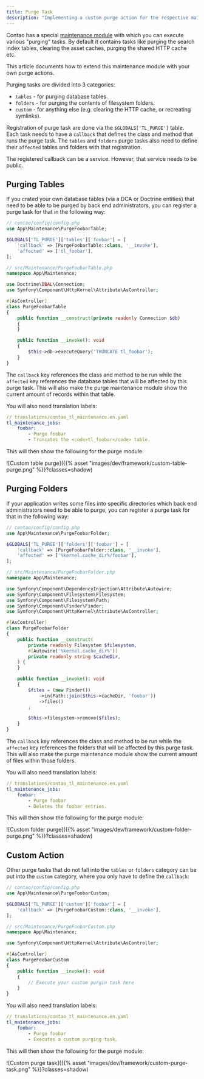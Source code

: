 ```yaml
---
title: Purge Task
description: "Implementing a custom purge action for the respective maintenance section in the back end."
---
```



Contao has a special [maintenance module](/framework/maintenance-module/) with which you can execute various "purging"
tasks. By default it contains tasks like purging the search index tables, clearing the asset caches, purging the shared
HTTP cache etc.

This article documents how to extend this maintenance module with your own purge actions.

Purging tasks are divided into 3 categories:

* `tables` - for purging database tables.
* `folders` - for purging the contents of filesystem folders.
* `custom` - for anything else (e.g. clearing the HTTP cache, or recreating symlinks).

Registration of purge task are done via the `$GLOBALS['TL_PURGE']` table. Each task needs to have a `callback` that
defines the class and method that runs the purge task. The `tables` and `folders` purge tasks also need to define their
`affected` tables and folders with that registration.

The registered callback can be a service. However, that service needs to be public.


## Purging Tables

If you crated your own database tables (via a DCA or Doctrine entities) that need to be able to be purged by back end
administrators, you can register a purge task for that in the following way:

```php
// contao/config/config.php
use App\Maintenance\PurgeFoobarTable;

$GLOBALS['TL_PURGE']['tables']['foobar'] = [
    'callback' => [PurgeFoobarTable::class, '__invoke'],
    'affected' => ['tl_foobar'],
];
```

```php
// src/Maintenance/PurgeFoobarTable.php
namespace App\Maintenance;

use Doctrine\DBAL\Connection;
use Symfony\Component\HttpKernel\Attribute\AsController;

#[AsController]
class PurgeFoobarTable
{
    public function __construct(private readonly Connection $db)
    {
    }

    public function __invoke(): void
    {
        $this->db->executeQuery('TRUNCATE tl_foobar');
    }
}
```

The `callback` key references the class and method to be run while the `affected` key references the database tables
that will be affected by this purge task. This will also make the purge maintenance module show the current amount of
records within that table.

You will also need translation labels:

```yaml
// translations/contao_tl_maintenance.en.yaml
tl_maintenance_jobs:
    foobar:
        - Purge foobar
        - Truncates the <code>tl_foobar</code> table.
```

This will then show the following for the purge module:

![Custom table purge]({{% asset "images/dev/framework/custom-table-purge.png" %}}?classes=shadow)


## Purging Folders

If your application writes some files into specific directories which back end administrators need to be able to purge,
you can register a purge task for that in the following way:

```php
// contao/config/config.php
use App\Maintenance\PurgeFoobarFolder;

$GLOBALS['TL_PURGE']['folders']['foobar'] = [
    'callback' => [PurgeFoobarFolder::class, '__invoke'],
    'affected' => ['%kernel.cache_dir%/foobar'],
];
```

```php
// src/Maintenance/PurgeFoobarFolder.php
namespace App\Maintenance;

use Symfony\Component\DependencyInjection\Attribute\Autowire;
use Symfony\Component\Filesystem\Filesystem;
use Symfony\Component\Filesystem\Path;
use Symfony\Component\Finder\Finder;
use Symfony\Component\HttpKernel\Attribute\AsController;

#[AsController]
class PurgeFoobarFolder
{
    public function __construct(
        private readonly Filesystem $filesystem,
        #[Autowire('%kernel.cache_dir%')]
        private readonly string $cacheDir,
    ) {
    }

    public function __invoke(): void
    {
        $files = (new Finder())
            ->in(Path::join($this->cacheDir, 'foobar'))
            ->files()
        ;

        $this->filesystem->remove($files);
    }
}
```

The `callback` key references the class and method to be run while the `affected` key references the folders that will
be affected by this purge task. This will also make the purge maintenance module show the current amount of files within
those folders.

You will also need translation labels:

```yaml
// translations/contao_tl_maintenance.en.yaml
tl_maintenance_jobs:
    foobar:
        - Purge foobar
        - Deletes the foobar entries.
```

This will then show the following for the purge module:

![Custom folder purge]({{% asset "images/dev/framework/custom-folder-purge.png" %}}?classes=shadow)


## Custom Action

Other purge tasks that do not fall into the `tables` or `folders` category can be put into the `custom` category, where
you only have to define the `callback`:

```php
// contao/config/config.php
use App\Maintenance\PurgeFoobarCustom;

$GLOBALS['TL_PURGE']['custom']['foobar'] = [
    'callback' => [PurgeFoobarCustom::class, '__invoke'],
];
```

```php
// src/Maintenance/PurgeFoobarCustom.php
namespace App\Maintenance;

use Symfony\Component\HttpKernel\Attribute\AsController;

#[AsController]
class PurgeFoobarCustom
{
    public function __invoke(): void
    {
        // Execute your custom purgin task here
    }
}
```

You will also need translation labels:

```yaml
// translations/contao_tl_maintenance.en.yaml
tl_maintenance_jobs:
    foobar:
        - Purge foobar
        - Executes a custom purging task.
```

This will then show the following for the purge module:

![Custom purge task]({{% asset "images/dev/framework/custom-purge-task.png" %}}?classes=shadow)
